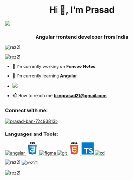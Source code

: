<h1 align="center">Hi 👋, I'm Prasad</h1>
<img style="width = 100%" src="https://miro.medium.com/v2/resize:fit:828/0*7Q3yvSIv_t0ioJ-Z.gif">
<h3 align="center">Angular frontend developer from India</h3>

<p align="left"> <img src="https://komarev.com/ghpvc/?username=rez21&label=Profile%20views&color=0e75b6&style=flat" alt="rez21" /> </p>

<p align="left"> <a href="https://github.com/ryo-ma/github-profile-trophy"><img src="https://github-profile-trophy.vercel.app/?username=rez21" alt="rez21" /></a> </p>

- 🔭 I’m currently working on **Fundoo Notes**

- 🌱 I’m currently learning **Angular**
- <img src="https://giphy.com/stickers/devrock-angular-edr-angularjs-XEDIHHp3i8bVoEdxd7">

- 📫 How to reach me **banprasad21@gmail.com**

<h3 align="left">Connect with me:</h3>
<p align="left">
<a href="https://linkedin.com/in/prasad-ban-72493813b" target="blank"><img align="center" src="https://raw.githubusercontent.com/rahuldkjain/github-profile-readme-generator/master/src/images/icons/Social/linked-in-alt.svg" alt="prasad-ban-72493813b" height="30" width="40" /></a>
</p>

<h3 align="left">Languages and Tools:</h3>
<p align="left"> <a href="https://angular.io" target="_blank" rel="noreferrer"> <img src="https://angular.io/assets/images/logos/angular/angular.svg" alt="angular" width="40" height="40"/> </a> <a href="https://www.w3schools.com/css/" target="_blank" rel="noreferrer"> <img src="https://raw.githubusercontent.com/devicons/devicon/master/icons/css3/css3-original-wordmark.svg" alt="css3" width="40" height="40"/> </a> <a href="https://www.figma.com/" target="_blank" rel="noreferrer"> <img src="https://www.vectorlogo.zone/logos/figma/figma-icon.svg" alt="figma" width="40" height="40"/> </a> <a href="https://git-scm.com/" target="_blank" rel="noreferrer"> <img src="https://www.vectorlogo.zone/logos/git-scm/git-scm-icon.svg" alt="git" width="40" height="40"/> </a> <a href="https://www.w3.org/html/" target="_blank" rel="noreferrer"> <img src="https://raw.githubusercontent.com/devicons/devicon/master/icons/html5/html5-original-wordmark.svg" alt="html5" width="40" height="40"/> </a> <a href="https://www.typescriptlang.org/" target="_blank" rel="noreferrer"> <img src="https://raw.githubusercontent.com/devicons/devicon/master/icons/typescript/typescript-original.svg" alt="typescript" width="40" height="40"/> </a> <a href="https://www.adobe.com/products/xd.html" target="_blank" rel="noreferrer"> <img src="https://cdn.worldvectorlogo.com/logos/adobe-xd.svg" alt="xd" width="40" height="40"/> </a> </p>

<p><img align="left" src="https://github-readme-stats.vercel.app/api/top-langs?username=rez21&show_icons=true&locale=en&layout=compact" alt="rez21" /></p>

<p>&nbsp;<img align="center" src="https://github-readme-stats.vercel.app/api?username=rez21&show_icons=true&locale=en" alt="rez21" /></p>

<p><img align="center" src="https://github-readme-streak-stats.herokuapp.com/?user=rez21&" alt="rez21" /></p>
